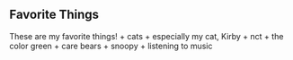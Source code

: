 ## Favorite Things ##

These are my favorite things! 
    + cats 
    + especially my cat, Kirby
    + nct
    + the color green
    + care bears
    + snoopy
    + listening to music